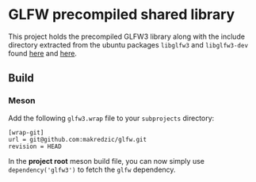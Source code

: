 # GLFW precompiled shared library
This project holds the precompiled GLFW3 library along with the include directory extracted from the ubuntu packages
`libglfw3` and `libglfw3-dev` found [here](https://packages.ubuntu.com/jammy/libglfw3) and [here](https://packages.ubuntu.com/oracular/libglfw3-dev).

## Build

### Meson
Add the following `glfw3.wrap` file to your `subprojects` directory:
```
[wrap-git]
url = git@github.com:makredzic/glfw.git
revision = HEAD
```

In the **project root** meson build file, you can now simply use `dependency('glfw3')` to fetch the `glfw` dependency.
